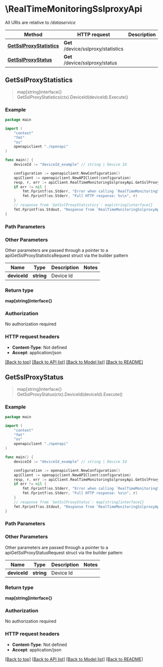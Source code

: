 # \RealTimeMonitoringSslproxyApi

All URIs are relative to */dataservice*

Method | HTTP request | Description
------------- | ------------- | -------------
[**GetSslProxyStatistics**](RealTimeMonitoringSslproxyApi.md#GetSslProxyStatistics) | **Get** /device/sslproxy/statistics | 
[**GetSslProxyStatus**](RealTimeMonitoringSslproxyApi.md#GetSslProxyStatus) | **Get** /device/sslproxy/status | 



## GetSslProxyStatistics

> map[string]interface{} GetSslProxyStatistics(ctx).DeviceId(deviceId).Execute()





### Example

```go
package main

import (
    "context"
    "fmt"
    "os"
    openapiclient "./openapi"
)

func main() {
    deviceId := "deviceId_example" // string | Device Id

    configuration := openapiclient.NewConfiguration()
    apiClient := openapiclient.NewAPIClient(configuration)
    resp, r, err := apiClient.RealTimeMonitoringSslproxyApi.GetSslProxyStatistics(context.Background()).DeviceId(deviceId).Execute()
    if err != nil {
        fmt.Fprintf(os.Stderr, "Error when calling `RealTimeMonitoringSslproxyApi.GetSslProxyStatistics``: %v\n", err)
        fmt.Fprintf(os.Stderr, "Full HTTP response: %v\n", r)
    }
    // response from `GetSslProxyStatistics`: map[string]interface{}
    fmt.Fprintf(os.Stdout, "Response from `RealTimeMonitoringSslproxyApi.GetSslProxyStatistics`: %v\n", resp)
}
```

### Path Parameters



### Other Parameters

Other parameters are passed through a pointer to a apiGetSslProxyStatisticsRequest struct via the builder pattern


Name | Type | Description  | Notes
------------- | ------------- | ------------- | -------------
 **deviceId** | **string** | Device Id | 

### Return type

**map[string]interface{}**

### Authorization

No authorization required

### HTTP request headers

- **Content-Type**: Not defined
- **Accept**: application/json

[[Back to top]](#) [[Back to API list]](../README.md#documentation-for-api-endpoints)
[[Back to Model list]](../README.md#documentation-for-models)
[[Back to README]](../README.md)


## GetSslProxyStatus

> map[string]interface{} GetSslProxyStatus(ctx).DeviceId(deviceId).Execute()





### Example

```go
package main

import (
    "context"
    "fmt"
    "os"
    openapiclient "./openapi"
)

func main() {
    deviceId := "deviceId_example" // string | Device Id

    configuration := openapiclient.NewConfiguration()
    apiClient := openapiclient.NewAPIClient(configuration)
    resp, r, err := apiClient.RealTimeMonitoringSslproxyApi.GetSslProxyStatus(context.Background()).DeviceId(deviceId).Execute()
    if err != nil {
        fmt.Fprintf(os.Stderr, "Error when calling `RealTimeMonitoringSslproxyApi.GetSslProxyStatus``: %v\n", err)
        fmt.Fprintf(os.Stderr, "Full HTTP response: %v\n", r)
    }
    // response from `GetSslProxyStatus`: map[string]interface{}
    fmt.Fprintf(os.Stdout, "Response from `RealTimeMonitoringSslproxyApi.GetSslProxyStatus`: %v\n", resp)
}
```

### Path Parameters



### Other Parameters

Other parameters are passed through a pointer to a apiGetSslProxyStatusRequest struct via the builder pattern


Name | Type | Description  | Notes
------------- | ------------- | ------------- | -------------
 **deviceId** | **string** | Device Id | 

### Return type

**map[string]interface{}**

### Authorization

No authorization required

### HTTP request headers

- **Content-Type**: Not defined
- **Accept**: application/json

[[Back to top]](#) [[Back to API list]](../README.md#documentation-for-api-endpoints)
[[Back to Model list]](../README.md#documentation-for-models)
[[Back to README]](../README.md)

